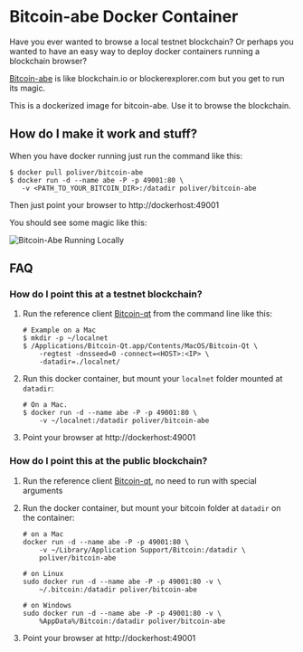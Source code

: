 # Bitcoin-abe Docker Container

Have you ever wanted to browse a local testnet blockchain? Or perhaps you wanted to have an easy
way to deploy docker containers running a blockchain browser?

[Bitcoin-abe](http://github.com/bitcoin-abe/bitcoin-abe) is like blockchain.io or blockerexplorer.com but you get to run its magic.

This is a dockerized image for bitcoin-abe. Use it to browse the blockchain.

## How do I make it work and stuff?

When you have docker running just run the command like this:

 ```shell
$ docker pull poliver/bitcoin-abe
$ docker run -d --name abe -P -p 49001:80 \
    -v <PATH_TO_YOUR_BITCOIN_DIR>:/datadir poliver/bitcoin-abe
```

Then just point your browser to http://dockerhost:49001

You should see some magic like this:

![Bitcoin-Abe Running Locally](http://i132.photobucket.com/albums/q8/c0achmcguirk/Bitcoin-Abe_zpsmsm3gfxe.png)

## FAQ

### How do I point this at a testnet blockchain?

1. Run the reference client [Bitcoin-qt](https://bitcoin.org/en/download) from the command line like this:

    ```shell
    # Example on a Mac
    $ mkdir -p ~/localnet
    $ /Applications/Bitcoin-Qt.app/Contents/MacOS/Bitcoin-Qt \
        -regtest -dnsseed=0 -connect=<HOST>:<IP> \
        -datadir=./localnet/
    ```

2. Run this docker container, but mount your `localnet` folder mounted at `datadir`:

    ```shell
    # On a Mac.
    $ docker run -d --name abe -P -p 49001:80 \
        -v ~/localnet:/datadir poliver/bitcoin-abe
    ```

3. Point your browser at http://dockerhost:49001


### How do I point this at the public blockchain?

1. Run the reference client [Bitcoin-qt](https://bitcoin.org/en/download), no need to run with special arguments

2. Run the docker container, but mount your bitcoin folder at `datadir` on the container:

    ```shell
    # on a Mac
    docker run -d --name abe -P -p 49001:80 \
        -v ~/Library/Application Support/Bitcoin:/datadir \
        poliver/bitcoin-abe

    # on Linux
    sudo docker run -d --name abe -P -p 49001:80 -v \
        ~/.bitcoin:/datadir poliver/bitcoin-abe

    # on Windows
    sudo docker run -d --name abe -P -p 49001:80 -v \
        %AppData%/Bitcoin:/datadir poliver/bitcoin-abe
    ```
 
3. Point your browser at http://dockerhost:49001
